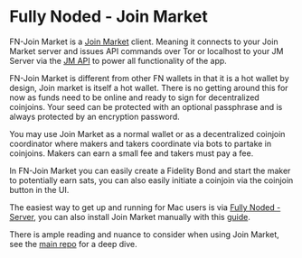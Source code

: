 
# Fully Noded - Join Market

FN-Join Market is a [Join Market](https://github.com/JoinMarket-Org/joinmarket-clientserver) client. Meaning it connects to your Join Market server
and issues API commands over Tor or localhost to your JM Server via the [JM API](https://github.com/JoinMarket-Org/joinmarket-clientserver/blob/master/docs/api/wallet-rpc.yaml) to power all functionality of the app.

FN-Join Market is different from other FN wallets in that it is a hot wallet by design, Join market is itself a hot wallet. There is no getting around this for now as funds need to be online and ready to sign for decentralized coinjoins. Your seed can be protected with an optional passphrase and is always protected by an encryption password.

You may use Join Market as a normal wallet or as a decentralized coinjoin coordinator where makers and takers coordinate via bots to partake in coinjoins. Makers can earn a small fee and takers must pay a fee.

In FN-Join Market you can easily create a Fidelity Bond and start the maker to potentially earn sats, you can also easily initiate a coinjoin via the coinjoin button in the UI. 

The easiest way to get up and running for Mac users is via [Fully Noded - Server](https://github.com/Fonta1n3/FullyNoded-Server), you can also install Join Market manually with this [guide](https://github.com/JoinMarket-Org/joinmarket-clientserver/tree/master?tab=readme-ov-file#quickstart---recommended-installation-method-linux-and-macos-only).

There is ample reading and nuance to consider when using Join Market, see the [main repo](https://github.com/JoinMarket-Org/joinmarket-clientserver) for a deep dive.


